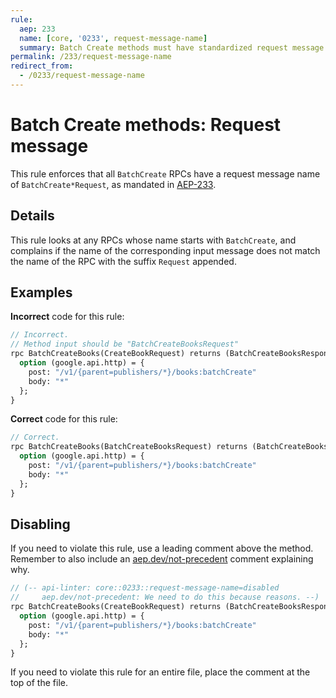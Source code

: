 ```yaml
---
rule:
  aep: 233
  name: [core, '0233', request-message-name]
  summary: Batch Create methods must have standardized request message names.
permalink: /233/request-message-name
redirect_from:
  - /0233/request-message-name
---
```


# Batch Create methods: Request message

This rule enforces that all `BatchCreate` RPCs have a request message name of
`BatchCreate*Request`, as mandated in [AEP-233][].

## Details

This rule looks at any RPCs whose name starts with `BatchCreate`, and
complains if the name of the corresponding input message does not match the
name of the RPC with the suffix `Request` appended.

## Examples

**Incorrect** code for this rule:

```proto
// Incorrect.
// Method input should be "BatchCreateBooksRequest"
rpc BatchCreateBooks(CreateBookRequest) returns (BatchCreateBooksResponse) {
  option (google.api.http) = {
    post: "/v1/{parent=publishers/*}/books:batchCreate"
    body: "*"
  };
}
```

**Correct** code for this rule:

```proto
// Correct.
rpc BatchCreateBooks(BatchCreateBooksRequest) returns (BatchCreateBooksResponse) {
  option (google.api.http) = {
    post: "/v1/{parent=publishers/*}/books:batchCreate"
    body: "*"
  };
}
```

## Disabling

If you need to violate this rule, use a leading comment above the method.
Remember to also include an [aep.dev/not-precedent][] comment explaining why.

```proto
// (-- api-linter: core::0233::request-message-name=disabled
//     aep.dev/not-precedent: We need to do this because reasons. --)
rpc BatchCreateBooks(CreateBookRequest) returns (BatchCreateBooksResponse) {
  option (google.api.http) = {
    post: "/v1/{parent=publishers/*}/books:batchCreate"
    body: "*"
  };
}
```

If you need to violate this rule for an entire file, place the comment at the
top of the file.

[aep-233]: https://aep.dev/233
[aep.dev/not-precedent]: https://aep.dev/not-precedent
